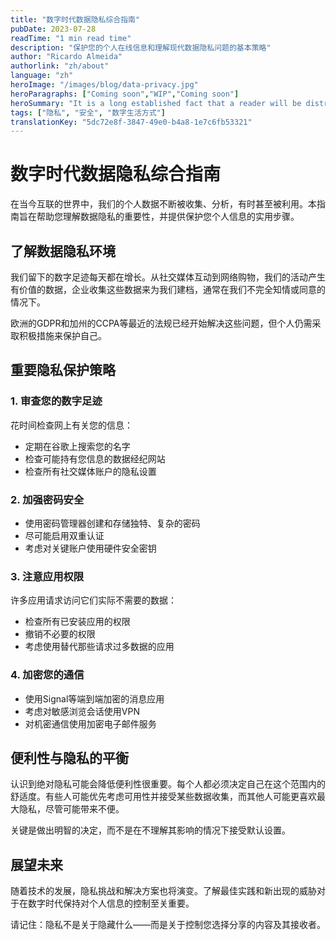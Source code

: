 ```yaml
---
title: "数字时代数据隐私综合指南"
pubDate: 2023-07-28
readTime: "1 min read time"
description: "保护您的个人在线信息和理解现代数据隐私问题的基本策略"
author: "Ricardo Almeida"
authorlink: "zh/about"
language: "zh"
heroImage: "/images/blog/data-privacy.jpg"
heroParagraphs: ["Coming soon","WIP","Coming soon"]
heroSummary: "It is a long established fact that a reader will be distracted by the readable content of a page when looking at its layout. The point of using Lorem Ipsum is that it has a more-or-less normal distribution of letters, as opposed to using 'Content here, content here', making it look like readable English."
tags: ["隐私", "安全", "数字生活方式"]
translationKey: "5dc72e8f-3847-49e0-b4a8-1e7c6fb53321"
---
```


# 数字时代数据隐私综合指南

在当今互联的世界中，我们的个人数据不断被收集、分析，有时甚至被利用。本指南旨在帮助您理解数据隐私的重要性，并提供保护您个人信息的实用步骤。

## 了解数据隐私环境

我们留下的数字足迹每天都在增长。从社交媒体互动到网络购物，我们的活动产生有价值的数据，企业收集这些数据来为我们建档，通常在我们不完全知情或同意的情况下。

欧洲的GDPR和加州的CCPA等最近的法规已经开始解决这些问题，但个人仍需采取积极措施来保护自己。

## 重要隐私保护策略

### 1. 审查您的数字足迹

花时间检查网上有关您的信息：
- 定期在谷歌上搜索您的名字
- 检查可能持有您信息的数据经纪网站
- 检查所有社交媒体账户的隐私设置

### 2. 加强密码安全

- 使用密码管理器创建和存储独特、复杂的密码
- 尽可能启用双重认证
- 考虑对关键账户使用硬件安全密钥

### 3. 注意应用权限

许多应用请求访问它们实际不需要的数据：
- 检查所有已安装应用的权限
- 撤销不必要的权限
- 考虑使用替代那些请求过多数据的应用

### 4. 加密您的通信

- 使用Signal等端到端加密的消息应用
- 考虑对敏感浏览会话使用VPN
- 对机密通信使用加密电子邮件服务

## 便利性与隐私的平衡

认识到绝对隐私可能会降低便利性很重要。每个人都必须决定自己在这个范围内的舒适度。有些人可能优先考虑可用性并接受某些数据收集，而其他人可能更喜欢最大隐私，尽管可能带来不便。

关键是做出明智的决定，而不是在不理解其影响的情况下接受默认设置。

## 展望未来

随着技术的发展，隐私挑战和解决方案也将演变。了解最佳实践和新出现的威胁对于在数字时代保持对个人信息的控制至关重要。

请记住：隐私不是关于隐藏什么——而是关于控制您选择分享的内容及其接收者。 
